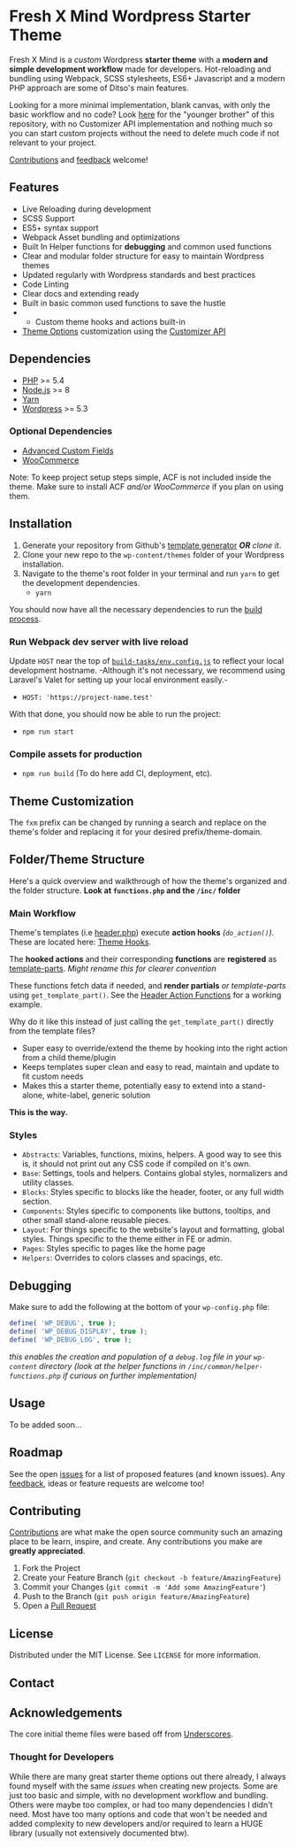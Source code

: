 # Fresh X Mind Wordpress Starter Theme

Fresh X Mind is a _custom_ Wordpress **starter theme** with a **modern and simple development workflow** made for developers. Hot-reloading and bundling using Webpack, SCSS stylesheets, ES6+ Javascript and a modern PHP approach are some of Ditso's main features.

Looking for a more minimal implementation, blank canvas, with only the basic workflow and no code? Look [here](https://github.com/CatinhoCR/ditso-theme-starter) for the "younger brother" of this repository, with no Customizer API implementation and nothing much so you can start custom projects without the need to delete much code if not relevant to your project.

[Contributions] and [feedback] welcome!

## Features

- Live Reloading during development
- SCSS Support
- ES5+ syntax support
- Webpack Asset bundling and optimizations
- Built In Helper functions for **debugging** and common used functions
- Clear and modular folder structure for easy to maintain Wordpress themes
- Updated regularly with Wordpress standards and best practices
- Code Linting
- Clear docs and extending ready
- Built in basic common used functions to save the hustle
- - Custom theme hooks and actions built-in
- [Theme Options](#theme-options) customization using the [Customizer API]

<!-- - **Gutenberg** ready theme
- **Customizer API** extends, ready with commonly used **theme options** configurations
  - Custom Color settings
  - Logos
  - Sidebar Configuration Settings
- Hot reloading during development using **Webpack**
- Built in workflow for **SCSS** and **Modern JavaScript ES6+**
- Built in commonly used PHP **helper functions**
- Awesome `functions.php` workflow with Classes and a clear folder structure
- **Theme Hooks** and **custom actions** makes this super easy to customize **template-parts** while keeping template files super clean. Simply __plug in__ your template-parts to the corresponding functions and actions, see the `header.php` and `footer.php` for examples.
- This (^) makes it extendable and compatible with child themes too
- Code linting -->

## Dependencies

- [PHP] >= 5.4
- [Node.js] >= 8
- [Yarn]
- [Wordpress] >= 5.3

### Optional Dependencies

- [Advanced Custom Fields]
- [WooCommerce]

Note: To keep project setup steps simple, ACF is not included inside the theme. Make sure to install ACF _and/or WooCommerce_ if you plan on using them.

## Installation

1. Generate your repository from Github's [template generator] _**OR** clone it_.
2. Clone your new repo to the `wp-content/themes` folder of your Wordpress installation.
3. Navigate to the theme's root folder in your terminal and run `yarn` to get the development dependencies.
   - `yarn`

You should now have all the necessary dependencies to run the [build process](#compile-assets-for-production).

### Run Webpack dev server with live reload

Update `HOST` near the top of [`build-tasks/env.config.js`](build-tasks/env.config.js) to reflect your local development hostname.
-Although it's not necessary, we recommend using Laravel's Valet for setting up your local environment easily.-

- `HOST: 'https://project-name.test'`

With that done, you should now be able to run the project:

- `npm run start`

### Compile assets for production

- `npm run build` (To do here add CI, deployment, etc).

## Theme Customization

<!-- @todo -->
The `fxm` prefix can be changed by running a search and replace on the theme's folder and replacing it for your desired prefix/theme-domain.

## Folder/Theme Structure

Here's a quick overview and walkthrough of how the theme's organized and the folder structure. **Look at `functions.php` and the `/inc/` folder**
<!-- @todo Add folder structure detailed overview  -->

### Main Workflow

Theme's templates (i.e [header.php](header.php)) execute **action hooks** _(`do_action()`)_. These are located here: [Theme Hooks](inc/core/theme-hooks.php).

The **hooked actions** and their corresponding **functions** are **registered** as [template-parts](inc/template-parts.php). _Might rename this for clearer convention_

These functions fetch data if needed, and **render partials** _or template-parts_ using `get_template_part()`. See the [Header Action Functions](inc/template-parts/header.php) for a working example.

Why do it like this instead of just calling the `get_template_part()` directly from the template files?

- Super easy to override/extend the theme by hooking into the right action from a child theme/plugin
- Keeps templates super clean and easy to read, maintain and update to fit custom needs
- Makes this a starter theme, potentially easy to extend into a stand-alone, white-label, generic solution

**This is the way.**

<!-- Note: For super simple projects, you could simply do `get_template_part()` functions directly from your templates, or just throw all that messy code in that single file _(yikes)_. -->

### Styles

- `Abstracts`: Variables, functions, mixins, helpers. A good way to see this is, it should not print out any CSS code if compiled on it's own.
- `Base`: Settings, tools and helpers. Contains global styles, normalizers and utility classes.
- `Blocks`: Styles specific to blocks like the header, footer, or any full width section.
- `Components`: Styles specific to components like buttons, tooltips, and other small stand-alone reusable pieces.
- `Layout`: For things specific to the website's layout and formatting, global styles. Things specific to the theme either in FE or admin.
- `Pages`: Styles specific to pages like the home page
- `Helpers`: Overrides to colors classes and spacings, etc.

## Debugging

Make sure to add the following at the bottom of your `wp-config.php` file:

```php
define( 'WP_DEBUG', true );
define( 'WP_DEBUG_DISPLAY', true );
define( 'WP_DEBUG_LOG', true );
```

_this enables the creation and population of a `debug.log` file in your `wp-content` directory (look at the helper functions in `/inc/common/helper-functions.php` if curious on further implementation)_

<!-- USAGE EXAMPLES -->
## Usage

To be added soon...
<!-- Use this space to show useful examples of how a project can be used. Additional screenshots, code examples and demos work well in this space. You may also link to more resources.

_For more examples, please refer to the [Documentation](https://cato506.com/freshxmind)_
-->

<!-- ROADMAP -->
## Roadmap

See the open [issues] for a list of proposed features (and known issues).
Any [feedback], ideas or feature requests are welcome too!

<!-- CONTRIBUTING -->
## Contributing

[Contributions] are what make the open source community such an amazing place to be learn, inspire, and create. Any contributions you make are **greatly appreciated**.

1. Fork the Project
2. Create your Feature Branch (`git checkout -b feature/AmazingFeature`)
3. Commit your Changes (`git commit -m 'Add some AmazingFeature'`)
4. Push to the Branch (`git push origin feature/AmazingFeature`)
5. Open a [Pull Request]

<!-- LICENSE -->
## License

Distributed under the MIT License. See `LICENSE` for more information.

<!-- CONTACT -->
## Contact

<!-- Andrés Castillo - [@cato_506](https://twitter.com/cato_506) - [email](mailto:hello@cato506.com?subject=[GitHub]%20FreshX%20Mind%20-) -->

<!-- Project Link: [https://github.com/CatinhoCR/catix-freshxmind](https://github.com/CatinhoCR/catix-freshxmind) -->

<!-- ACKNOWLEDGEMENTS -->
## Acknowledgements

The core initial theme files were based off from [Underscores](https://underscores.me/).

<!-- Links -->
[coding standards]: https://developer.wordpress.org/coding-standards
[Contributions]: https://github.com/CatinhoCR/catix-freshxmind/pulls
[feedback]: https://github.com/CatinhoCR/catix-freshxmind/discussions
[Customizer API]: https://codex.wordpress.org/Theme_Customization_API
[issues]: https://github.com/CatinhoCR/catix-freshxmind/issues
[Pull Request]: https://github.com/CatinhoCR/catix-freshxmind/pulls
[Fresh X Mind]: https://github.com/CatinhoCR/catix-freshxmind
[template generator]: https://github.com/CatinhoCR/catix-freshxmind/generate
[Node.js]: https://nodejs.org/
[PHP]: https://www.php.net/manual/en/install.php
[Wordpress]: https://wordpress.org
[Yarn]: https://classic.yarnpkg.com/en/docs/install
[Advanced Custom Fields]: https://www.advancedcustomfields.com
[WooCommerce]: https://woocommerce.com/

### Thought for Developers

While there are many great starter theme options out there already, I always found myself with the same _issues_ when creating new projects. Some are just too basic and simple, with no development workflow and bundling. Others were maybe too complex, or had too many dependencies I didn't need. Most have too many options and code that won't be needed and added complexity to new developers and/or required to learn a HUGE library (usually not extensively documented btw).
